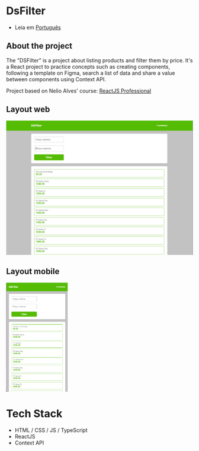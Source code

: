 # DsFilter

* Leia em [Português]()

## About the project
The "DSFilter" is a project about listing products and filter them by price. It's a React project to practice concepts such as creating components, following a template on Figma, search a list of data and share a value between components using Context API.

Project based on Nelio Alves' course: [ReactJS Professional](https://devsuperior.com.br/curso-reactjs-professional)

## Layout web
![Web 1](https://raw.githubusercontent.com/kelvin-feltrin/Desafio-DSFilter/refs/heads/main/assets/Desktop1.png)

## Layout mobile
<div align="left">
  <img width="33%" src="https://raw.githubusercontent.com/kelvin-feltrin/Desafio-DSFilter/refs/heads/main/assets/Mobile1.png">
</div>

# Tech Stack
- HTML / CSS / JS / TypeScript
- ReactJS
- Context API
